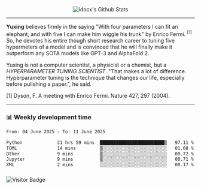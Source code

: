 <div align="center">
    <img align="center" src="https://github-readme-stats.vercel.app/api?username=idocx&show_icons=true&count_private=true&hide_border=true" alt="idocx's Github Stats"></img>
</div>

---

**Yuxing** believes firmly in the saying "With four parameters I can fit an elephant, and with five I can make him wiggle his trunk" by Enrico Fermi. <sup>[1]</sup> So, he devotes his entire though short research career to tuning five hypermeters of a model and is convinced that he will finally make it outperform any SOTA models like GPT-3 and AlphaFold 2.

Yuxing is not a computer scientist, a physicist or a chemist, but a *HYPERPARAMETER TUNING SCIENTIST*. "That makes a lot of difference. Hyperparameter tuning is the technique that changes our life, especially before pulishing a paper.", he said.

[1] Dyson, F. A meeting with Enrico Fermi. Nature 427, 297 (2004).


---

### 📊 Weekly development time
<!--START_SECTION:waka-->

```txt
From: 04 June 2025 - To: 11 June 2025

Python             21 hrs 59 mins  ████████████████████████▒   97.11 %
TOML               14 mins         ▒░░░░░░░░░░░░░░░░░░░░░░░░   01.08 %
Other              9 mins          ▒░░░░░░░░░░░░░░░░░░░░░░░░   00.72 %
Jupyter            9 mins          ▒░░░░░░░░░░░░░░░░░░░░░░░░   00.71 %
XML                2 mins          ░░░░░░░░░░░░░░░░░░░░░░░░░   00.17 %
```

<!--END_SECTION:waka-->

### 

![Visitor Badge](https://visitor-badge.laobi.icu/badge?page_id=idocx.idocx)